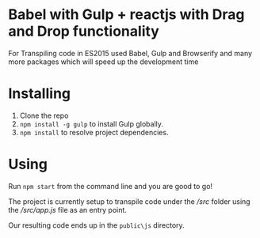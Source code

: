 # Babel with Gulp + reactjs with Drag and Drop functionality

For Transpiling code in ES2015 used Babel, Gulp and Browserify and many more packages which will speed up the development time


# Installing

1. Clone the repo
2. `npm install -g gulp` to install Gulp globally.
3. `npm install` to resolve project dependencies.

# Using

Run `npm start` from the command line and you are good to go!

The project is currently setup to transpile code under the _/src_ folder using the _/src/app.js_ file as an entry point.

Our resulting code ends up in the `public\js` directory.
